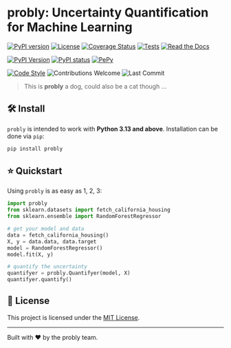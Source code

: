 # probly: Uncertainty Quantification for Machine Learning

[![PyPI version](https://badge.fury.io/py/probly.svg)](https://badge.fury.io/py/probly)
[![License](https://img.shields.io/badge/License-MIT-brightgreen.svg)](https://opensource.org/licenses/MIT)
[![Coverage Status](https://coveralls.io/repos/github/KIuML/probly/badge.svg?branch=main)](https://coveralls.io/github/mmschlk/probly?branch=main)
[![Tests](https://github.com/KIuML/probly/actions/workflows/unit-tests.yml/badge.svg)](https://github.com/mmschlk/probly/actions/workflows/unit-tests.yml)
[![Read the Docs](https://readthedocs.org/projects/probly/badge/?version=latest)](https://probly.readthedocs.io/en/latest/?badge=latest)

[![PyPI Version](https://img.shields.io/pypi/pyversions/probly.svg)](https://pypi.org/project/probly)
[![PyPI status](https://img.shields.io/pypi/status/probly.svg?color=blue)](https://pypi.org/project/probly)
[![PePy](https://static.pepy.tech/badge/probly?style=flat-square)](https://pepy.tech/project/probly)

[![Code Style](https://img.shields.io/badge/code%20style-black-000000.svg)](https://github.com/psf/black)
![Contributions Welcome](https://img.shields.io/badge/contributions-welcome-brightgreen)
![Last Commit](https://img.shields.io/github/last-commit/KIuML/probly)

> This is **probly** a dog, could also be a cat though ...


## 🛠️ Install
`probly` is intended to work with **Python 3.13 and above**. Installation can be done via `pip`:

```sh
pip install probly
```

## ⭐ Quickstart

Using `probly` is as easy as 1, 2, 3:

```python
import probly
from sklearn.datasets import fetch_california_housing
from sklearn.ensemble import RandomForestRegressor

# get your model and data
data = fetch_california_housing()
X, y = data.data, data.target
model = RandomForestRegressor()
model.fit(X, y)

# quantify the uncertainty
quantifyer = probly.Quantifyer(model, X)
quantifyer.quantify()
```

## 📜 License
This project is licensed under the [MIT License](https://github.com/KIuML/probly/blob/main/LICENSE).

---
Built with ❤️ by the probly team.
